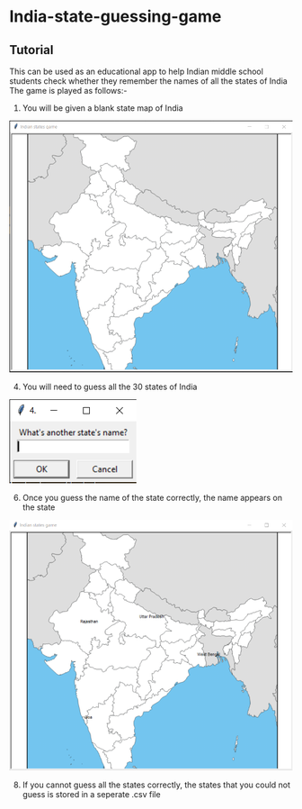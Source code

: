 # India-state-guessing-game

## Tutorial

This can be used as an educational app to help Indian middle school students check whether they remember the names of all the states of India
The game is played as follows:-
1. You will be given a blank state map of India 

<img src = "https://github.com/Souhardya-Ganguly/India-state-guessing-game/blob/main/snapshots/Blank_map.PNG"></img>

4. You will need to guess all the 30 states of India

<img src = "https://github.com/Souhardya-Ganguly/India-state-guessing-game/blob/main/snapshots/Input%20terminal.PNG"></img>

6. Once you guess the name of the state correctly, the name appears on the state

<img src = "https://github.com/Souhardya-Ganguly/India-state-guessing-game/blob/main/snapshots/Partial_map.PNG"></img>

8. If you cannot guess all the states correctly, the states that you could not guess is stored in a seperate .csv file




